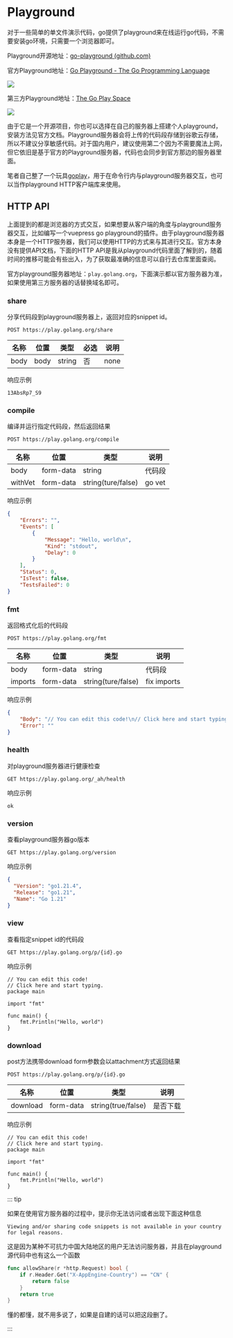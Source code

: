 # Playground

对于一些简单的单文件演示代码，go提供了playground来在线运行go代码，不需要安装go环境，只需要一个浏览器即可。

Playground开源地址：[go-playground (github.com)](https://github.com/golang/playground)

官方Playground地址：[Go Playground - The Go Programming Language](https://go.dev/play/)

![](https://public-1308755698.cos.ap-chongqing.myqcloud.com//img/202312232013851.png)

第三方Playground地址：[The Go Play Space](https://goplay.space/)

![](https://public-1308755698.cos.ap-chongqing.myqcloud.com//img/202312232013414.png)

由于它是一个开源项目，你也可以选择在自己的服务器上搭建个人playground，安装方法见官方文档。Playground服务器会将上传的代码段存储到谷歌云存储，所以不建议分享敏感代码。对于国内用户，建议使用第二个因为不需要魔法上网，但它依旧是基于官方的Playground服务器，代码也会同步到官方那边的服务器里面。

笔者自己整了一个玩具[goplay](https://github.com/246859/goplay)，用于在命令行内与playground服务器交互，也可以当作playground HTTP客户端库来使用。



## HTTP API

上面提到的都是浏览器的方式交互，如果想要从客户端的角度与playground服务器交互，比如编写一个vuepress go playground的插件。由于playground服务器本身是一个HTTP服务器，我们可以使用HTTP的方式来与其进行交互。官方本身没有提供API文档，下面的HTTP API是我从playground代码里面了解到的，随着时间的推移可能会有些出入，为了获取最准确的信息可以自行去仓库里面查阅。

官方playground服务器地址：`play.golang.org`，下面演示都以官方服务器为准，如果使用第三方服务器的话替换域名即可。



### share

分享代码段到playground服务器上，返回对应的snippet id。

```http
POST https://play.golang.org/share
```

| 名称 | 位置 | 类型   | 必选 | 说明 |
| ---- | ---- | ------ | ---- | ---- |
| body | body | string | 否   | none |

响应示例

```
13AbsRp7_S9
```



### compile

编译并运行指定代码段，然后返回结果

```http
POST https://play.golang.org/compile
```

| 名称    | 位置      | 类型               | 说明   |
| ------- | --------- | ------------------ | ------ |
| body    | form-data | string             | 代码段 |
| withVet | form-data | string(ture/false) | go vet |

响应示例

```json
{
    "Errors": "",
    "Events": [
        {
            "Message": "Hello, world\n",
            "Kind": "stdout",
            "Delay": 0
        }
    ],
    "Status": 0,
    "IsTest": false,
    "TestsFailed": 0
}
```



### fmt

返回格式化后的代码段

```http
POST https://play.golang.org/fmt
```

| 名称    | 位置      | 类型               | 说明        |
| ------- | --------- | ------------------ | ----------- |
| body    | form-data | string             | 代码段      |
| imports | form-data | string(ture/false) | fix imports |

响应示例

```json
{
    "Body": "// You can edit this code!\n// Click here and start typing.\npackage main\n\nimport \"fmt\"\n\nfunc main() {\n\tfmt.Println(\"Hello, world\")\n}\n",
    "Error": ""
}
```



### health

对playground服务器进行健康检查

```http
GET https://play.golang.org/_ah/health
```

响应示例

```
ok
```



### version

查看playground服务器go版本

```http
GET https://play.golang.org/version
```

响应示例

```json
{
  "Version": "go1.21.4",
  "Release": "go1.21",
  "Name": "Go 1.21"
}
```



### view

查看指定snippet id的代码段

```http
GET https://play.golang.org/p/{id}.go
```

响应示例

```
// You can edit this code!
// Click here and start typing.
package main

import "fmt"

func main() {
	fmt.Println("Hello, world")
}
```



### download

post方法携带download form参数会以attachment方式返回结果

```http
POST https://play.golang.org/p/{id}.go
```

| 名称     | 位置      | 类型               | 说明     |
| -------- | --------- | ------------------ | -------- |
| download | form-data | string(true/false) | 是否下载 |

响应示例

```
// You can edit this code!
// Click here and start typing.
package main

import "fmt"

func main() {
	fmt.Println("Hello, world")
}
```

::: tip

如果在使用官方服务器的过程中，提示你无法访问或者出现下面这种信息

```
Viewing and/or sharing code snippets is not available in your country for legal reasons.
```

这是因为某种不可抗力中国大陆地区的用户无法访问服务器，并且在playground源代码中也有这么一个函数

```go
func allowShare(r *http.Request) bool {
	if r.Header.Get("X-AppEngine-Country") == "CN" {
		return false
	}
	return true
}
```

懂的都懂，就不用多说了，如果是自建的话可以把这段删了。

:::
